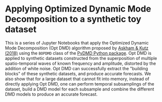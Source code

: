 # Applying Optimized Dynamic Mode Decomposition to a synthetic toy dataset

This is a series of Jupyter Notebooks that apply the Optimized Dynamic Mode Decomposition (Opt DMD) algorithm proposed by [Askham & Kutz (2018)](https://epubs.siam.org/doi/10.1137/M1124176) using the `BOPDMD` class of the [PyDMD Python package](https://github.com/PyDMD/PyDMD).
Opt DMD is applied to synthetic datasets constructed from the superposition of multiple spatio-temporal waves of known frequency and amplitude, distorted by the addition of white noise.
Opt DMD can successfully extract the "building blocks" of these synthetic datasets, and produce accurate forecasts.
We also show that for a large dataset that cannot fit into memory, instead of directly applying Opt DMD, one can perform temporal subsamplings of the dataset, build a DMD model for each subsample and combine the different DMD models to produce an accurate forecast.
